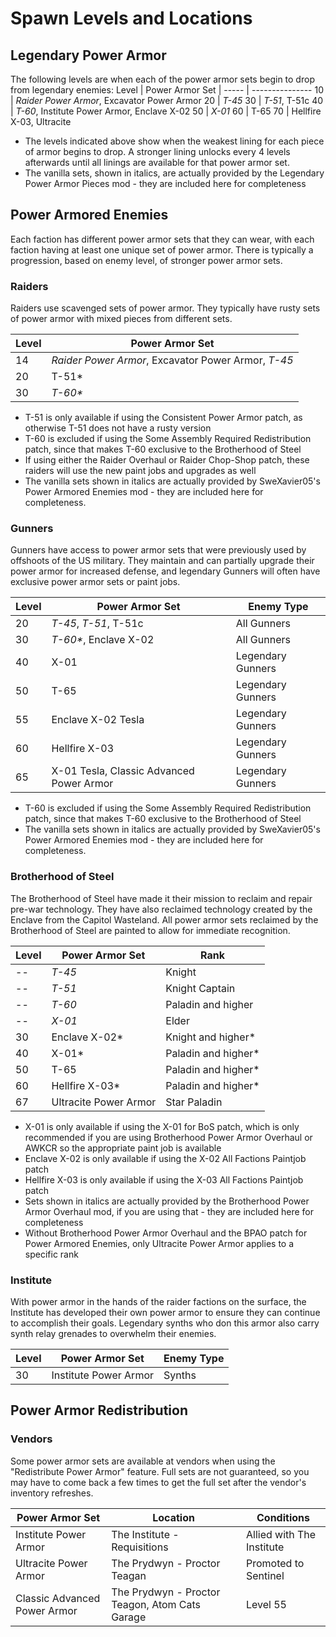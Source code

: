 # Spawn Levels and Locations

## Legendary Power Armor
The following levels are when each of the power armor sets begin to drop from legendary enemies:
Level | Power Armor Set |
----- | ---------------
10 | _Raider Power Armor_, Excavator Power Armor
20 | _T-45_
30 | _T-51_, T-51c
40 | _T-60_, Institute Power Armor, Enclave X-02
50 | _X-01_
60 | T-65
70 | Hellfire X-03, Ultracite

* The levels indicated above show when the weakest lining for each piece of armor begins to drop. A stronger lining unlocks every 4 levels afterwards until all linings are available for that power armor set.
* The vanilla sets, shown in italics, are actually provided by the Legendary Power Armor Pieces mod - they are included here for completeness

## Power Armored Enemies
Each faction has different power armor sets that they can wear, with each faction having at least one unique set of power armor. There is typically a progression, based on enemy level, of stronger power armor sets.

### Raiders
Raiders use scavenged sets of power armor. They typically have rusty sets of power armor with mixed pieces from different sets.

Level | Power Armor Set
----- | ---------------
14    | _Raider Power Armor_, Excavator Power Armor, _T-45_
20    | T-51*
30    | _T-60*_

* T-51 is only available if using the Consistent Power Armor patch, as otherwise T-51 does not have a rusty version
* T-60 is excluded if using the Some Assembly Required Redistribution patch, since that makes T-60 exclusive to the Brotherhood of Steel
* If using either the Raider Overhaul or Raider Chop-Shop patch, these raiders will use the new paint jobs and upgrades as well
* The vanilla sets shown in italics are actually provided by SweXavier05's Power Armored Enemies mod - they are included here for completeness.

### Gunners
Gunners have access to power armor sets that were previously used by offshoots of the US military. They maintain and can partially upgrade their power armor for increased defense, and legendary Gunners will often have exclusive power armor sets or paint jobs.

Level | Power Armor Set | Enemy Type
----- | --------------- | ----------
20    | _T-45_, _T-51_, T-51c | All Gunners
30    | _T-60*_, Enclave X-02 | All Gunners
40    | X-01  | Legendary Gunners
50    | T-65 | Legendary Gunners
55    | Enclave X-02 Tesla | Legendary Gunners
60    | Hellfire X-03 | Legendary Gunners
65    | X-01 Tesla, Classic Advanced Power Armor | Legendary Gunners

* T-60 is excluded if using the Some Assembly Required Redistribution patch, since that makes T-60 exclusive to the Brotherhood of Steel
* The vanilla sets shown in italics are actually provided by SweXavier05's Power Armored Enemies mod - they are included here for completeness.

### Brotherhood of Steel
The Brotherhood of Steel have made it their mission to reclaim and repair pre-war technology. They have also reclaimed technology created by the Enclave from the Capitol Wasteland. All power armor sets reclaimed by the Brotherhood of Steel are painted to allow for immediate recognition.

Level | Power Armor Set       | Rank
----- | --------------------- | ------------
--    | _T-45_                | Knight
--    | _T-51_                | Knight Captain
--    | _T-60_                | Paladin and higher
--    | _X-01_                | Elder
30    | Enclave X-02*         | Knight and higher*
40    | X-01*                 | Paladin and higher*
50    | T-65                  | Paladin and higher*
60    | Hellfire X-03*        | Paladin and higher*
67    | Ultracite Power Armor | Star Paladin

* X-01 is only available if using the X-01 for BoS patch, which is only recommended if you are using Brotherhood Power Armor Overhaul or AWKCR so the appropriate paint job is available
* Enclave X-02 is only available if using the X-02 All Factions Paintjob patch
* Hellfire X-03 is only available if using the X-03 All Factions Paintjob patch
* Sets shown in italics are actually provided by the Brotherhood Power Armor Overhaul mod, if you are using that - they are included here for completeness
* Without Brotherhood Power Armor Overhaul and the BPAO patch for Power Armored Enemies, only Ultracite Power Armor applies to a specific rank

### Institute
With power armor in the hands of the raider factions on the surface, the Institute has developed their own power armor to ensure they can continue to accomplish their goals. Legendary synths who don this armor also carry synth relay grenades to overwhelm their enemies.

Level | Power Armor Set | Enemy Type
----- | --------------- | ----------
30    | Institute Power Armor | Synths

## Power Armor Redistribution

### Vendors

Some power armor sets are available at vendors when using the "Redistribute Power Armor" feature. Full sets are not guaranteed, so you may have to come back a few times to get the full set after the vendor's inventory refreshes.

Power Armor Set | Location | Conditions
--------------- | -------- | ----------
Institute Power Armor | The Institute - Requisitions | Allied with The Institute
Ultracite Power Armor | The Prydwyn - Proctor Teagan | Promoted to Sentinel
Classic Advanced Power Armor | The Prydwyn - Proctor Teagon, Atom Cats Garage | Level 55
